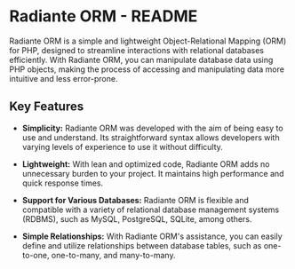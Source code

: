 # Radiante ORM - README

Radiante ORM is a simple and lightweight Object-Relational Mapping (ORM) for PHP, designed to streamline interactions with relational databases efficiently. With Radiante ORM, you can manipulate database data using PHP objects, making the process of accessing and manipulating data more intuitive and less error-prone.

## Key Features

- **Simplicity:** Radiante ORM was developed with the aim of being easy to use and understand. Its straightforward syntax allows developers with varying levels of experience to use it without difficulty.

- **Lightweight:** With lean and optimized code, Radiante ORM adds no unnecessary burden to your project. It maintains high performance and quick response times.

- **Support for Various Databases:** Radiante ORM is flexible and compatible with a variety of relational database management systems (RDBMS), such as MySQL, PostgreSQL, SQLite, among others.

- **Simple Relationships:** With Radiante ORM's assistance, you can easily define and utilize relationships between database tables, such as one-to-one, one-to-many, and many-to-many.
